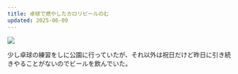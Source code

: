 ```yaml
---
title: 卓球で燃やしたカロリビールのむ
updated: 2025-06-09
---
```

![](https://i.imgur.com/EghXbfj.jpeg)

少し卓球の練習をしに公園に行っていたが、それ以外は祝日だけど昨日に引き続きやることがないのでビールを飲んでいた。